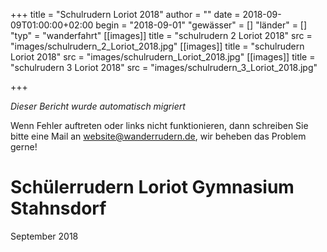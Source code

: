 +++
title = "Schulrudern Loriot 2018"
author = ""
date = 2018-09-09T01:00:00+02:00
begin = "2018-09-01"
"gewässer" = []
"länder" = []
"typ" = "wanderfahrt"
[[images]]
title = "schulrudern 2 Loriot 2018"
src = "images/schulrudern_2_Loriot_2018.jpg"
[[images]]
title = "schulrudern Loriot 2018"
src = "images/schulrudern_Loriot_2018.jpg"
[[images]]
title = "schulrudern 3 Loriot 2018"
src = "images/schulrudern_3_Loriot_2018.jpg"

+++


*Dieser Bericht wurde automatisch migriert*

Wenn Fehler auftreten oder links nicht funktionieren, dann schreiben Sie bitte eine Mail an website@wanderrudern.de, wir beheben das Problem gerne!



# Schülerrudern Loriot Gymnasium Stahnsdorf


September 2018